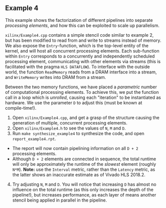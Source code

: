 ## Example 4

This example shows the factorization of different pipelines into separate _processing elements_, and how this can be exploited to scale up parallelism. 

`xilinx/Example4.cpp` contains a simple stencil code similar to example 2, but has been modified to read from and write to streams instead of memory. We also expose the `Entry`-function, which is the top-level entity of the kernel, and will host all concurrent processing elements.
Each sub-function within `Entry` corresponds to a concurrently and independently scheduled processing element, communicating with other elements via streams (this is facilitated with the pragma `HLS DATAFLOW`).
To interface with the outside world, the function `ReadMemory` reads from a DRAM interface into a stream, and `WriteMemory` writes into DRAM from a stream.

Between the two memory functions, we have placed a _parametric_ number of computational processing elements. To achieve this, we put the function call in a loop which is _unrolled_, causing each "iteration" to be instantiated as hardware. We use the parameter `D` to adjust this (must be known at compile-time!).

1. Open `xilinx/Example4.cpp`, and get a grasp of the structure causing the generation of multiple, concurrent processing elements.
2. Open `xilinx/Example4.h` to see the values of `N`, `M` and `D`. 
3. Run `make synthesize_example4` to synthesize the code, and open `report_example4.rpt`.
  - The report will now contain pipelining information on all `D + 2` processing elements. 
  - Although `D + 2` elements are connected in sequence, the total runtime will only be approximately the runtime of the _slowest_ element (roughly `N*M`). **Note:** use the `Interval` metric, rather than the `Latency` metric, as the latter shows an inaccurate estimate as of Vivado HLS 2018.2.   
4. Try adjusting `N`, `M` and `D`. You will notice that increasing `D` has almost no influence on the total runtime (as this only increases the depth of the pipeline!), but increases performance, as each layer of means another stencil being applied in parallel in the pipeline. 
